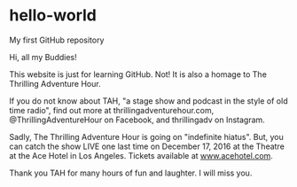 # hello-world
My first GitHub repository

Hi, all my Buddies!

This website is just for learning GitHub. Not! It is also a homage to The Thrilling Adventure Hour.

If you do not know about TAH, "a stage show and podcast in the style of old time radio", find out more at thrillingadventurehour.com, @ThrillingAdventureHour on Facebook, and thrillingadv on Instagram. 

Sadly, The Thrilling Adventure Hour is going on "indefinite hiatus". But, you can catch the show LIVE one last time on December 17, 2016 at the Theatre at the Ace Hotel in Los Angeles.  Tickets available at www.acehotel.com.

Thank you TAH for many hours of fun and laughter. I will miss you. 


